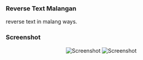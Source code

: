 ### Reverse Text Malangan
reverse text in malang ways.

### Screenshot

<p align="center">
  <img src="https://i.postimg.cc/BvJBXPKs/Whats-App-Image-2020-07-07-at-22-01-58-1.jpg" alt="Screenshot"/>
  <img src="https://i.postimg.cc/LsvBf4tP/Whats-App-Image-2020-07-07-at-22-01-58.jpg" alt="Screenshot"/>
</p>


